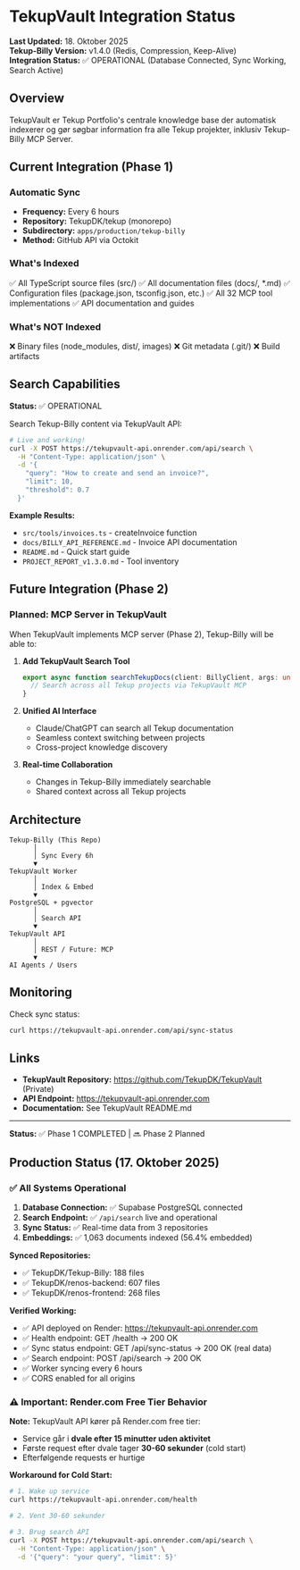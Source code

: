 ﻿# TekupVault Integration Status

**Last Updated:** 18. Oktober 2025  
**Tekup-Billy Version:** v1.4.0 (Redis, Compression, Keep-Alive)  
**Integration Status:** ✅ OPERATIONAL (Database Connected, Sync Working, Search Active)

## Overview

TekupVault er Tekup Portfolio's centrale knowledge base der automatisk
indexerer og gør søgbar information fra alle Tekup projekter, inklusiv
Tekup-Billy MCP Server.

## Current Integration (Phase 1)

### Automatic Sync

- **Frequency:** Every 6 hours
- **Repository:** TekupDK/tekup (monorepo)
- **Subdirectory:** `apps/production/tekup-billy`
- **Method:** GitHub API via Octokit

### What's Indexed

✅ All TypeScript source files (src/)
✅ All documentation files (docs/, *.md)
✅ Configuration files (package.json, tsconfig.json, etc.)
✅ All 32 MCP tool implementations
✅ API documentation and guides

### What's NOT Indexed

❌ Binary files (node_modules, dist/, images)
❌ Git metadata (.git/)
❌ Build artifacts

## Search Capabilities

**Status:** ✅ OPERATIONAL

Search Tekup-Billy content via TekupVault API:

```bash
# Live and working!
curl -X POST https://tekupvault-api.onrender.com/api/search \
  -H "Content-Type: application/json" \
  -d '{
    "query": "How to create and send an invoice?",
    "limit": 10,
    "threshold": 0.7
  }'
```

**Example Results:**
- `src/tools/invoices.ts` - createInvoice function
- `docs/BILLY_API_REFERENCE.md` - Invoice API documentation
- `README.md` - Quick start guide
- `PROJECT_REPORT_v1.3.0.md` - Tool inventory

## Future Integration (Phase 2)

### Planned: MCP Server in TekupVault

When TekupVault implements MCP server (Phase 2), Tekup-Billy will be able to:

1. **Add TekupVault Search Tool**

   ```typescript
   export async function searchTekupDocs(client: BillyClient, args: unknown) {
     // Search across all Tekup projects via TekupVault MCP
   }
   ```

2. **Unified AI Interface**
   - Claude/ChatGPT can search all Tekup documentation
   - Seamless context switching between projects
   - Cross-project knowledge discovery

3. **Real-time Collaboration**
   - Changes in Tekup-Billy immediately searchable
   - Shared context across all Tekup projects

## Architecture

```
Tekup-Billy (This Repo)
      │
      │ Sync Every 6h
      ▼
TekupVault Worker
      │
      │ Index & Embed
      ▼
PostgreSQL + pgvector
      │
      │ Search API
      ▼
TekupVault API
      │
      │ REST / Future: MCP
      ▼
AI Agents / Users
```

## Monitoring

Check sync status:

```bash
curl https://tekupvault-api.onrender.com/api/sync-status
```

## Links

- **TekupVault Repository:** <https://github.com/TekupDK/TekupVault> (Private)
- **API Endpoint:** <https://tekupvault-api.onrender.com>
- **Documentation:** See TekupVault README.md

---

**Status:** ✅ Phase 1 COMPLETED | 🔜 Phase 2 Planned

## Production Status (17. Oktober 2025)

### ✅ All Systems Operational

1. **Database Connection:** ✅ Supabase PostgreSQL connected
2. **Search Endpoint:** ✅ `/api/search` live and operational  
3. **Sync Status:** ✅ Real-time data from 3 repositories
4. **Embeddings:** ✅ 1,063 documents indexed (56.4% embedded)

**Synced Repositories:**
- ✅ TekupDK/Tekup-Billy: 188 files
- ✅ TekupDK/renos-backend: 607 files
- ✅ TekupDK/renos-frontend: 268 files

**Verified Working:**
- ✅ API deployed on Render: <https://tekupvault-api.onrender.com>
- ✅ Health endpoint: GET /health → 200 OK
- ✅ Sync status endpoint: GET /api/sync-status → 200 OK (real data)
- ✅ Search endpoint: POST /api/search → 200 OK
- ✅ Worker syncing every 6 hours
- ✅ CORS enabled for all origins

### ⚠️ Important: Render.com Free Tier Behavior

**Note:** TekupVault API kører på Render.com free tier:
- Service går i **dvale efter 15 minutter uden aktivitet**
- Første request efter dvale tager **30-60 sekunder** (cold start)
- Efterfølgende requests er hurtige

**Workaround for Cold Start:**

```bash
# 1. Wake up service
curl https://tekupvault-api.onrender.com/health

# 2. Vent 30-60 sekunder

# 3. Brug search API
curl -X POST https://tekupvault-api.onrender.com/api/search \
  -H "Content-Type: application/json" \
  -d '{"query": "your query", "limit": 5}'
```
